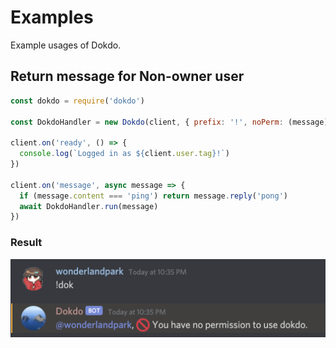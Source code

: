 # Examples

Example usages of Dokdo.

## Return message for Non-owner user

```js
const dokdo = require('dokdo')

const DokdoHandler = new Dokdo(client, { prefix: '!', noPerm: (message) => message.reply('🚫 You have no permission to use dokdo.') })

client.on('ready', () => {
  console.log(`Logged in as ${client.user.tag}!`)
})

client.on('message', async message => {
  if (message.content === 'ping') return message.reply('pong')
  await DokdoHandler.run(message)
})
```

### Result

![Preview](/noPerm.png)